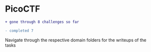 # PicoCTF

```diff
+ gone through 8 challenges so far

- completed 7
```

Navigate through the respective domain folders for the writeups of the tasks
